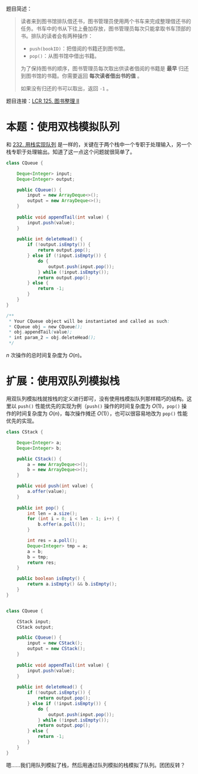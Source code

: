 题目简述：

> 读者来到图书馆排队借还书，图书管理员使用两个书车来完成整理借还书的任务。书车中的书从下往上叠加存放，图书管理员每次只能拿取书车顶部的书。排队的读者会有两种操作：
>
> - `push(bookID)`：把借阅的书籍还到图书馆。
> - `pop()`：从图书馆中借出书籍。
>
> 为了保持图书的顺序，图书管理员每次取出供读者借阅的书籍是 **最早** 归还到图书馆的书籍。你需要返回 **每次读者借出书的值** 。
>
> 如果没有归还的书可以取出，返回 `-1` 。

题目连接：[LCR 125. 图书整理 II](https://leetcode.cn/problems/yong-liang-ge-zhan-shi-xian-dui-lie-lcof/)

# 本题：使用双栈模拟队列

和 [232. 用栈实现队列](https://leetcode.cn/problems/implement-queue-using-stacks/) 是一样的，关键在于两个栈中一个专职于处理输入，另一个栈专职于处理输出。知道了这一点这个问题就很简单了。

```java
class CQueue {

    Deque<Integer> input;
    Deque<Integer> output;

    public CQueue() {
        input = new ArrayDeque<>();
        output = new ArrayDeque<>();
    }
    
    public void appendTail(int value) {
        input.push(value);
    }
    
    public int deleteHead() {
        if (!output.isEmpty()) {
            return output.pop();
        } else if (!input.isEmpty()) {
            do {
                output.push(input.pop());
            } while (!input.isEmpty());
            return output.pop();
        } else {
            return -1;
        }
    }
}

/**
 * Your CQueue object will be instantiated and called as such:
 * CQueue obj = new CQueue();
 * obj.appendTail(value);
 * int param_2 = obj.deleteHead();
 */
```

 $n$ 次操作的总时间复杂度为 $O(n)$。

# 扩展：使用双队列模拟栈

用双队列模拟栈就按栈的定义进行即可，没有使用栈模拟队列那样精巧的结构。这里以 `push()` 性能优先的实现为例（`push()` 操作的时间复杂度为 $O(1)$，`pop()` 操作的时间复杂度为 $O(n)$，每次操作摊还 $O(1)$），也可以很容易地改为 `pop()` 性能优先的实现。

```java
class CStack {

    Deque<Integer> a;
    Deque<Integer> b;

    public CStack() {
        a = new ArrayDeque<>();
        b = new ArrayDeque<>();
    }

    public void push(int value) {
        a.offer(value);
    }
    
    public int pop() {
        int len = a.size();
        for (int i = 0; i < len - 1; i++) {
            b.offer(a.poll());
        }

        int res = a.poll();
        Deque<Integer> tmp = a;
        a = b;
        b = tmp;
        return res;
    }

    public boolean isEmpty() {
        return a.isEmpty() && b.isEmpty();
    }
}


class CQueue {

    CStack input;
    CStack output;

    public CQueue() {
        input = new CStack();
        output = new CStack();
    }
    
    public void appendTail(int value) {
        input.push(value);
    }
    
    public int deleteHead() {
        if (!output.isEmpty()) {
            return output.pop();
        } else if (!input.isEmpty()) {
            do {
                output.push(input.pop());
            } while (!input.isEmpty());
            return output.pop();
        } else {
            return -1;
        }
    }
}
```

嗯……我们用队列模拟了栈，然后用通过队列模拟的栈模拟了队列。团团反转？